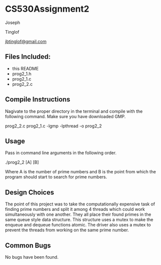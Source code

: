 # CS530Assignment2

Joseph

Tinglof

jbtinglof@gmail.com

## **Files Included:**

* this README
* prog2_1.h 
* prog2_1.c 
* prog2_2.c

## **Compile Instructions**

Nagivate to the proper directory in the terminal and compile with the following
command. Make sure you have downloaded GMP.

prog2_2.c prog2_1.c -lgmp -lpthread -o prog2_2

## **Usage**

Pass in command line arguments in the following order.

./prog2_2 [A] [B]

Where A is the number of prime numbers and B is the point from which the program
should start to search for prime numbers. 

## **Design Choices**

The point of this project was to take the computationally expensive task of
finding prime numbers and split it among 4 threads which could work simultaneously
with one another. They all place their found primes in the same queue style
data structure. This structure uses a mutex to make the enqueue and dequeue 
functions atomic. The driver also uses a mutex to prevent the threads from 
working on the same prime number.

## **Common Bugs**

No bugs have been found. 